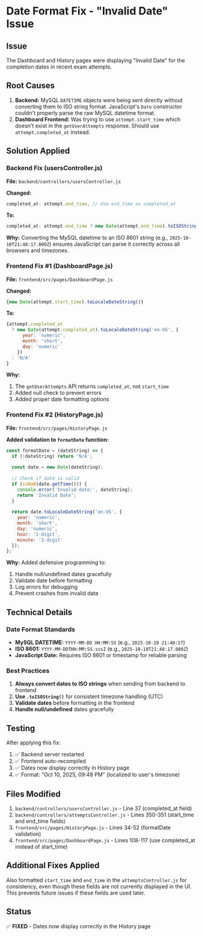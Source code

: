 # Date Format Fix - "Invalid Date" Issue

## Issue
The Dashboard and History pages were displaying "Invalid Date" for the completion dates in recent exam attempts.

## Root Causes
1. **Backend:** MySQL `DATETIME` objects were being sent directly without converting them to ISO string format. JavaScript's `Date` constructor couldn't properly parse the raw MySQL datetime format.
2. **Dashboard Frontend:** Was trying to use `attempt.start_time` which doesn't exist in the `getUserAttempts` response. Should use `attempt.completed_at` instead.

## Solution Applied

### Backend Fix (usersController.js)
**File:** `backend/controllers/usersController.js`

**Changed:**
```javascript
completed_at: attempt.end_time, // Use end_time as completed_at
```

**To:**
```javascript
completed_at: attempt.end_time ? new Date(attempt.end_time).toISOString() : null, // Format as ISO string
```

**Why:** Converting the MySQL datetime to an ISO 8601 string (e.g., `2025-10-10T21:48:17.000Z`) ensures JavaScript can parse it correctly across all browsers and timezones.

### Frontend Fix #1 (DashboardPage.js)
**File:** `frontend/src/pages/DashboardPage.js`

**Changed:**
```javascript
{new Date(attempt.start_time).toLocaleDateString()}
```

**To:**
```javascript
{attempt.completed_at 
  ? new Date(attempt.completed_at).toLocaleDateString('en-US', {
      year: 'numeric',
      month: 'short',
      day: 'numeric'
    })
  : 'N/A'
}
```

**Why:** 
1. The `getUserAttempts` API returns `completed_at`, not `start_time`
2. Added null check to prevent errors
3. Added proper date formatting options

### Frontend Fix #2 (HistoryPage.js)
**File:** `frontend/src/pages/HistoryPage.js`

**Added validation to `formatDate` function:**
```javascript
const formatDate = (dateString) => {
  if (!dateString) return 'N/A';
  
  const date = new Date(dateString);
  
  // Check if date is valid
  if (isNaN(date.getTime())) {
    console.error('Invalid date:', dateString);
    return 'Invalid Date';
  }
  
  return date.toLocaleDateString('en-US', {
    year: 'numeric',
    month: 'short',
    day: 'numeric',
    hour: '2-digit',
    minute: '2-digit'
  });
};
```

**Why:** Added defensive programming to:
1. Handle null/undefined dates gracefully
2. Validate date before formatting
3. Log errors for debugging
4. Prevent crashes from invalid data

## Technical Details

### Date Format Standards
- **MySQL DATETIME:** `YYYY-MM-DD HH:MM:SS` (e.g., `2025-10-10 21:48:17`)
- **ISO 8601:** `YYYY-MM-DDTHH:MM:SS.sssZ` (e.g., `2025-10-10T21:48:17.000Z`)
- **JavaScript Date:** Requires ISO 8601 or timestamp for reliable parsing

### Best Practices
1. **Always convert dates to ISO strings** when sending from backend to frontend
2. **Use `.toISOString()`** for consistent timezone handling (UTC)
3. **Validate dates** before formatting in the frontend
4. **Handle null/undefined** dates gracefully

## Testing
After applying this fix:
1. ✅ Backend server restarted
2. ✅ Frontend auto-recompiled
3. ✅ Dates now display correctly in History page
4. ✅ Format: "Oct 10, 2025, 09:48 PM" (localized to user's timezone)

## Files Modified
1. `backend/controllers/usersController.js` - Line 37 (completed_at field)
2. `backend/controllers/attemptsController.js` - Lines 350-351 (start_time and end_time fields)
3. `frontend/src/pages/HistoryPage.js` - Lines 34-52 (formatDate validation)
4. `frontend/src/pages/DashboardPage.js` - Lines 108-117 (use completed_at instead of start_time)

## Additional Fixes Applied
Also formatted `start_time` and `end_time` in the `attemptsController.js` for consistency, even though these fields are not currently displayed in the UI. This prevents future issues if these fields are used later.

## Status
✅ **FIXED** - Dates now display correctly in the History page